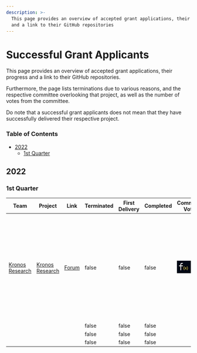 ```yaml
---
description: >-
  This page provides an overview of accepted grant applications, their progress
  and a link to their GitHub repositories
---
```


# Successful Grant Applicants

This page provides an overview of accepted grant applications, their progress and a link to their GitHub repositories.

Furthermore, the page lists terminations due to various reasons, and the respective committee overlooking that project, as well as the number of votes from the committee.

Do note that a successful grant applicants does not mean that they have successfully delivered their respective project.

### Table of Contents

* [2022](successful\_grant\_applicants.md#2022)
  * [1st Quarter](successful\_grant\_applicants.md#1st-quarter)

## 2022

### 1st Quarter

<table><thead><tr><th>Team</th><th>Project</th><th>Link</th><th data-type="checkbox">Terminated</th><th data-type="checkbox">First Delivery</th><th data-type="checkbox">Completed</th><th>Committee Votes</th><th>XFactor</th></tr></thead><tbody><tr><td><a href="https://kronosresearch.com">Kronos Research</a></td><td><a href="../applications/kronos_research.md">Kronos Research</a></td><td><a href="https://forum.functionx.io/t/proposal-discussion-market-making-initiative-from-kronos-research/2570/3">Forum</a></td><td>false</td><td>false</td><td>false</td><td><img src="../.gitbook/assets/logo for voting.jpg" alt=""><img src="../.gitbook/assets/logo for voting.jpg" alt=""></td><td>Loan amount is based on crypto options. This promises to bring about 100% value to FX price by the end of the program.</td></tr><tr><td></td><td></td><td></td><td>false</td><td>false</td><td>false</td><td></td><td></td></tr><tr><td></td><td></td><td></td><td>false</td><td>false</td><td>false</td><td></td><td></td></tr><tr><td></td><td></td><td></td><td>false</td><td>false</td><td>false</td><td></td><td></td></tr></tbody></table>
